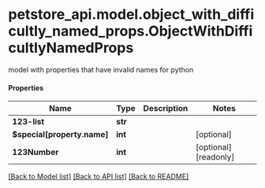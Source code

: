 # petstore_api.model.object_with_difficultly_named_props.ObjectWithDifficultlyNamedProps

model with properties that have invalid names for python

#### Properties
Name | Type | Description | Notes
------------ | ------------- | ------------- | -------------
**123-list** | **str** |  | 
**$special[property.name]** | **int** |  | [optional] 
**123Number** | **int** |  | [optional] [readonly] 

[[Back to Model list]](../../README.md#documentation-for-models) [[Back to API list]](../../README.md#documentation-for-api-endpoints) [[Back to README]](../../README.md)

